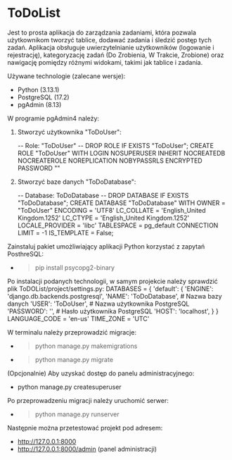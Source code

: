 # ToDoList
Jest to prosta aplikacja do zarządzania zadaniami, która pozwala użytkownikom tworzyć tablice, dodawać zadania i śledzić postęp tych zadań. Aplikacja obsługuje uwierzytelnianie użytkowników (logowanie i rejestrację), kategoryzację zadań (Do Zrobienia, W Trakcie, Zrobione) oraz nawigację pomiędzy różnymi widokami, takimi jak tablice i zadania.

Używane technologie (zalecane wersje):
- Python (3.13.1)
- PostgreSQL (17.2)
- pgAdmin (8.13)

W programie pgAdmin4 należy:
1. Stworzyć użytkownika "ToDoUser":
   
      -- Role: "ToDoUser"
      -- DROP ROLE IF EXISTS "ToDoUser";
      CREATE ROLE "ToDoUser" WITH
        LOGIN
        NOSUPERUSER
        INHERIT
        NOCREATEDB
        NOCREATEROLE
        NOREPLICATION
        NOBYPASSRLS
        ENCRYPTED PASSWORD "<password>"
   
2. Stworzyć baze danych "ToDoDatabase":
   
      -- Database: ToDoDatabase
      -- DROP DATABASE IF EXISTS "ToDoDatabase";
      CREATE DATABASE "ToDoDatabase"
          WITH
          OWNER = "ToDoUser"
          ENCODING = 'UTF8'
          LC_COLLATE = 'English_United Kingdom.1252'
          LC_CTYPE = 'English_United Kingdom.1252'
          LOCALE_PROVIDER = 'libc'
          TABLESPACE = pg_default
          CONNECTION LIMIT = -1
          IS_TEMPLATE = False;

Zainstaluj pakiet umożliwiający aplikacji Python korzystać z zapytań PosthreSQL:
- > pip install psycopg2-binary

Po instalacji podanych technologii, w samym projekcie należy sprawdzić plik ToDOList/project/settings.py:
   DATABASES = {
        'default': {
            'ENGINE': 'django.db.backends.postgresql',
            'NAME': 'ToDoDatabase',    # Nazwa bazy danych
            'USER': 'ToDoUser',        # Nazwa użytkownika PostgreSQL
            'PASSWORD': '<password>',  # Hasło użytkownika PostgreSQL
            'HOST': 'localhost',
        }
    } 
    LANGUAGE_CODE = 'en-us'
    TIME_ZONE = 'UTC'

W terminalu należy przeprowadzić migracje:
- > python manage.py makemigrations
- > python manage.py migrate

(Opcjonalnie) Aby uzyskać dostęp do panelu administracyjnego:
- python manage.py createsuperuser

Po przeprowadzeniu migracji należy uruchomić serwer:
- > python manage.py runserver

Następnie można przetestować projekt pod adresem:
- http://127.0.0.1:8000
- http://127.0.0.1:8000/admin (panel administracji)
